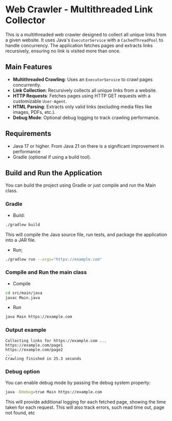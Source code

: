 # Web Crawler - Multithreaded Link Collector

This is a multithreaded web crawler designed to collect all unique links from a given website. It uses Java's `ExecutorService` with a `CachedThreadPool` to handle concurrency. The application fetches pages and extracts links recursively, ensuring no link is visited more than once.

## Main Features
- **Multithreaded Crawling**: Uses an `ExecutorService` to crawl pages concurrently.
- **Link Collection**: Recursively collects all unique links from a website.
- **HTTP Requests**: Fetches pages using HTTP GET requests with a customizable `User-Agent`.
- **HTML Parsing**: Extracts only valid links (excluding media files like images, PDFs, etc.).
- **Debug Mode**: Optional debug logging to track crawling performance.

## Requirements

- Java 17 or higher. From Java 21 on there is a significant improvement in performance
- Gradle (optional if using a build tool).

## Build and Run the Application

You can build the project using Gradle or just compile and run the Main class.

### Gradle

- Build:

```bash
./gradlew build
```

This will compile the Java source file, run tests, and package the application into a JAR file.

- Run;

```bash
./gradlew run --args="https://example.com"
```

### Compile and Run the main class

- Compile

```bash
cd src/main/java
javac Main.java
```

- Run

```bash
java Main https://example.com
```

### Output example

```
Collecting links for https://example.com ...
https://example.com/page1
https://example.com/page2
...
Crawling finished in 25.3 seconds
```

### Debug option

You can enable debug mode by passing the debug system property:

```bash
java -Ddebug=true Main https://example.com
```
This will provide additional logging for each fetched page, showing the time taken for each request. This will also track errors, such read time out, page not found, etc